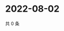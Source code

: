 # 2022-08-02

共 0 条

<!-- BEGIN WEIBO -->
<!-- 最后更新时间 Tue Aug 02 2022 12:06:20 GMT+0800 (China Standard Time) -->

<!-- END WEIBO -->
